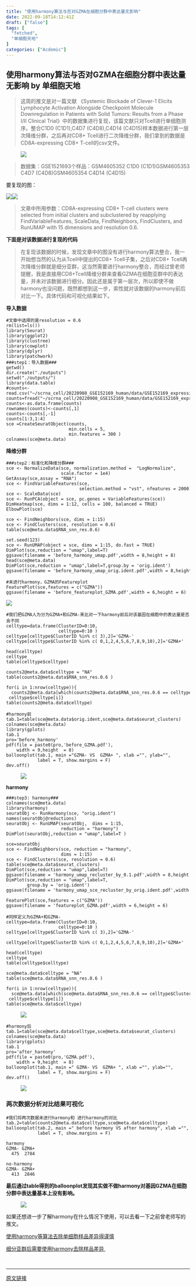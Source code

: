 ```yaml
---
title: "使用harmony算法与否对GZMA在细胞分群中表达量无影响"
date: 2022-09-18T14:12:41Z
draft: ["false"]
tags: [
  "fetched",
  "单细胞天地"
]
categories: ["Acdemic"]
---
```

使用harmony算法与否对GZMA在细胞分群中表达量无影响 by 单细胞天地
------
<div><section data-tool="mdnice编辑器" data-website="https://www.mdnice.com"><blockquote data-tool="mdnice编辑器"><p>这周的推文是对一篇文献 《Systemic Blockade of Clever-1 Elicits Lymphocyte Activation Alongside Checkpoint Molecule Downregulation in Patients with Solid Tumors: Results from a Phase I/II Clinical Trial》中的数据集进行复现，该篇文献只对Tcell进行单细胞测序。整合C1D0 (C1D1),C4D7 (C4D8),C4D14 (C4D15)样本数据进行第一层次降维分群，之后再对CD8+ Tcell进行二次降维分群，我们拿到的数据是 CD8A-expressing CD8+ T-cell的csv文件。</p></blockquote><figure data-tool="mdnice编辑器"><img data-ratio="0.11243386243386243" data-src="https://mmbiz.qpic.cn/mmbiz_png/iaRJcrq2Los9THgkxCede3hD8Qt22rF3Pp94tAI4lQ5eg59D4m0jIiaF8DrFdEhW63MwJekr9UE9dUjfUZ1hVUIA/640?wx_fmt=png" data-type="png" data-w="756" src="https://mmbiz.qpic.cn/mmbiz_png/iaRJcrq2Los9THgkxCede3hD8Qt22rF3Pp94tAI4lQ5eg59D4m0jIiaF8DrFdEhW63MwJekr9UE9dUjfUZ1hVUIA/640?wx_fmt=png"></figure><blockquote data-tool="mdnice编辑器"><p>数据集：GSE1521693个样品：GSM4605352 C1D0 (C1D1)GSM4605353 C4D7 (C4D8)GSM4605354 C4D14 (C4D15)</p></blockquote><p data-tool="mdnice编辑器">要复现的图：</p><p data-tool="mdnice编辑器"><img data-ratio="0.7412280701754386" data-src="https://mmbiz.qpic.cn/mmbiz_png/iaRJcrq2Los9THgkxCede3hD8Qt22rF3PL45W2uTfC6uoHx7rDrXUhFQSdGa6zuKGvRrgYcSGxZd2ImrpDo6S1Q/640?wx_fmt=png" data-type="png" data-w="228" src="https://mmbiz.qpic.cn/mmbiz_png/iaRJcrq2Los9THgkxCede3hD8Qt22rF3PL45W2uTfC6uoHx7rDrXUhFQSdGa6zuKGvRrgYcSGxZd2ImrpDo6S1Q/640?wx_fmt=png"><img data-ratio="0.7142857142857143" data-src="https://mmbiz.qpic.cn/mmbiz_png/iaRJcrq2Los9THgkxCede3hD8Qt22rF3PHgmVfY5rad1YcQnreUr8RRyjoAvibzkgu5Eg6qhWcKhfRRT9FRf2vDw/640?wx_fmt=png" data-type="png" data-w="210" src="https://mmbiz.qpic.cn/mmbiz_png/iaRJcrq2Los9THgkxCede3hD8Qt22rF3PHgmVfY5rad1YcQnreUr8RRyjoAvibzkgu5Eg6qhWcKhfRRT9FRf2vDw/640?wx_fmt=png"></p><blockquote data-tool="mdnice编辑器"><p>文章中所用参数：CD8A-expressing CD8+ T-cell clusters were selected from initial clusters and subclustered by reapplying FindVariableFeatures, ScaleData, FindNeighbors, FindClusters, and RunUMAP with 15 dimensions and resolution 0.6.</p></blockquote><p data-tool="mdnice编辑器"><strong>下面是对该数据进行复现的代码</strong></p><blockquote data-tool="mdnice编辑器"><p>在复现该数据的时候，发现文章中的图没有进行harmony算法整合，我一开始想当然的认为从Tcell中提出的CD8+ Tcell子集，之后对CD8+ Tcell再次降维分群就是细分亚群，这当然需要进行harmony整合，而经过曾老师提醒，我是直接用CD8+Tcell降维分群来查看GZMA在细胞亚群中的表达量，并未对该数据进行细分。因此还是属于第一层次，所以即使不做harmony也没问题，既然都想到这一步，索性就对该数据的harmony前后对比一下。具体代码和可视化结果如下。</p></blockquote><p data-tool="mdnice编辑器"><strong>导入数据</strong></p><pre data-tool="mdnice编辑器"><span></span><code><span>#文章中选择的是resolution = 0.6</span><br>rm(list=ls())<br><span>library</span>(Seurat)<br><span>library</span>(ggplot2)<br><span>library</span>(clustree)<br><span>library</span>(cowplot)<br><span>library</span>(dplyr)<br><span>library</span>(patchwork)<br><span>###step1：导入数据###</span><br>getwd()<br>dir.create(<span>"./outputs"</span>)<br>setwd(<span>"./outputs/"</span>)<br><span>library</span>(data.table)<br><span>#counts&lt;-read.csv("~/scrna_cell/20220908_GSE152169_human/data/GSE152169_expression_matrix_normalized_cd8.csv",row.names = 1)</span><br>counts=fread(<span>"~/scrna_cell/20220908_GSE152169_human/data/GSE152169_expression_matrix_normalized_cd8.csv.gz"</span>)<br>counts&lt;-as.data.frame(counts)<br>rownames(counts)&lt;-counts[,<span>1</span>] <br>counts&lt;-counts[,-<span>1</span>]<br>counts[<span>1</span>:<span>3</span>,<span>1</span>:<span>4</span>]<br>sce =CreateSeuratObject(counts,<br>                        min.cells = <span>5</span>,<br>                        min.features = <span>300</span> )<br>colnames(sce@meta.data)<br></code></pre><p data-tool="mdnice编辑器"><strong>降维分群</strong></p><pre data-tool="mdnice编辑器"><span></span><code><span>###step2：标准化和降维分群###</span><br>sce &lt;- NormalizeData(sce, normalization.method =  <span>"LogNormalize"</span>,  <br>                     scale.factor = <span>1e4</span>)<br>GetAssay(sce,assay = <span>"RNA"</span>)<br>sce &lt;- FindVariableFeatures(sce, <br>                            selection.method = <span>"vst"</span>, nfeatures = <span>2000</span>)  <br>sce &lt;- ScaleData(sce) <br>sce &lt;- RunPCA(object = sce, pc.genes = VariableFeatures(sce)) <br>DimHeatmap(sce, dims = <span>1</span>:<span>12</span>, cells = <span>100</span>, balanced = <span>TRUE</span>)<br>ElbowPlot(sce) <br><br>sce &lt;- FindNeighbors(sce, dims = <span>1</span>:<span>15</span>)<br>sce &lt;- FindClusters(sce, resolution = <span>0.6</span>)<br>table(sce@meta.data$RNA_snn_res.0.6)  <br><br>set.seed(<span>123</span>)<br>sce &lt;- RunUMAP(object = sce, dims = <span>1</span>:<span>15</span>, do.fast = <span>TRUE</span>)<br>DimPlot(sce,reduction = <span>"umap"</span>,label=<span>T</span>) <br>ggsave(filename = <span>'before_harmony_umap.pdf'</span>,width = <span>8</span>,height = <span>8</span>) <br>head(sce@meta.data)<br>DimPlot(sce,reduction = <span>"umap"</span>,label=<span>T</span>,group.by = <span>'orig.ident'</span>) <br>ggsave(filename = <span>'before_harmony_umap_orig.ident.pdf'</span>,width = <span>8</span>,height = <span>8</span>) <br><br><span>#未进行harmony，GZMA的Featureplot</span><br>FeaturePlot(sce,features = c(<span>"GZMA"</span>))<br>ggsave(filename = <span>'before_featureplot_GZMA.pdf'</span>,width = <span>6</span>,height = <span>6</span>)<br></code></pre><img data-ratio="0.46217494089834515" data-src="https://mmbiz.qpic.cn/mmbiz_png/iaRJcrq2Los9THgkxCede3hD8Qt22rF3PdPUa9mPiagoicPibv76lEBWKgXttFhkEHQmsV1m1qUGEicps4Us2bgjqng/640?wx_fmt=png" data-type="png" data-w="846" src="https://mmbiz.qpic.cn/mmbiz_png/iaRJcrq2Los9THgkxCede3hD8Qt22rF3PdPUa9mPiagoicPibv76lEBWKgXttFhkEHQmsV1m1qUGEicps4Us2bgjqng/640?wx_fmt=png"><pre data-tool="mdnice编辑器"><span></span><code><span>#我们把GZMA人为分为GZMA+和GZMA-来比对一下harmony前后对该基因在细胞中的表达量是否会不同</span><br>celltype=data.frame(ClusterID=<span>0</span>:<span>10</span>,<br>                    celltype=<span>0</span>:<span>10</span> )   <br>celltype[celltype$ClusterID %<span>in</span>% c( <span>3</span>),<span>2</span>]=<span>'GZMA-'</span> <br>celltype[celltype$ClusterID %<span>in</span>% c( <span>0</span>,<span>1</span>,<span>2</span>,<span>4</span>,<span>5</span>,<span>6</span>,<span>7</span>,<span>8</span>,<span>9</span>,<span>10</span>),<span>2</span>]=<span>'GZMA+'</span>  <br><br>head(celltype)<br>celltype <br>table(celltype$celltype)<br><br>counts2@meta.data$celltype = <span>"NA"</span><br>table(counts2@meta.data$RNA_snn_res.0.6 )<br><br><span>for</span>(i <span>in</span> <span>1</span>:nrow(celltype)){<br>  counts2@meta.data[which(counts2@meta.data$RNA_snn_res.0.6 == celltype$ClusterID[i]),<span>'celltype'</span>] &lt;- celltype$celltype[i]}<br>table(counts2@meta.data$celltype)<br><br><span>#harmony前</span><br>tab.1=table(sce@meta.data$orig.ident,sce@meta.data$seurat_clusters)<br>colnames(sce@meta.data)   <br><span>library</span>(gplots)<br>tab.1 <br>pro=<span>'before_harmony'</span><br>pdf(file = paste0(pro,<span>'before_GZMA.pdf'</span>),<br>    width = <span>9</span>,height  = <span>8</span>)<br>balloonplot(tab.1, main =<span>"GZMA- VS  GZMA+ "</span>, xlab =<span>""</span>, ylab=<span>""</span>,<br>            label = <span>T</span>, show.margins = <span>F</span>)<br>dev.off() <br></code></pre><figure data-tool="mdnice编辑器"><img data-ratio="0.9043715846994536" data-src="https://mmbiz.qpic.cn/mmbiz_png/iaRJcrq2Los9THgkxCede3hD8Qt22rF3PiaK6sNlGUibpIG4RE34c1Dpujde0oFnzuaYeib1BG2sWAxv7lSMJ1eozw/640?wx_fmt=png" data-type="png" data-w="366" src="https://mmbiz.qpic.cn/mmbiz_png/iaRJcrq2Los9THgkxCede3hD8Qt22rF3PiaK6sNlGUibpIG4RE34c1Dpujde0oFnzuaYeib1BG2sWAxv7lSMJ1eozw/640?wx_fmt=png"></figure><p data-tool="mdnice编辑器"><strong>harmony</strong></p><pre data-tool="mdnice编辑器"><span></span><code><span>###step3: harmony###</span><br>colnames(sce@meta.data)  <br><span>library</span>(harmony)<br>seuratObj &lt;- RunHarmony(sce, <span>"orig.ident"</span>)<br>names(seuratObj@reductions)<br>seuratObj &lt;- RunUMAP(seuratObj,  dims = <span>1</span>:<span>15</span>, <br>                     reduction = <span>"harmony"</span>)<br>DimPlot(seuratObj,reduction = <span>"umap"</span>,label=<span>T</span> )  <br><br>sce=seuratObj<br>sce &lt;- FindNeighbors(sce, reduction = <span>"harmony"</span>,<br>                     dims = <span>1</span>:<span>15</span>)<br>sce &lt;- FindClusters(sce, resolution = <span>0.6</span>)<br>table(sce@meta.data$seurat_clusters)<br>DimPlot(sce,reduction = <span>"umap"</span>,label=<span>T</span>) <br>ggsave(filename = <span>'harmony_umap_recluster_by_0.1.pdf'</span>,width = <span>8</span>,height = <span>8</span>) <br>DimPlot(sce,reduction = <span>"umap"</span>,label=<span>T</span>,<br>        group.by = <span>'orig.ident'</span>) <br>ggsave(filename = <span>'harmony_umap_sce_recluster_by_orig.ident.pdf'</span>,width = <span>8</span>,height = <span>8</span>)<br><br>FeaturePlot(sce,features = c(<span>"GZMA"</span>))<br>ggsave(filename = <span>'featureplot_GZMA.pdf'</span>,width = <span>6</span>,height = <span>6</span>)<br><br><span>#同样定义为GZMA+和GZMA-</span><br>celltype=data.frame(ClusterID=<span>0</span>:<span>10</span>,<br>                    celltype=<span>0</span>:<span>10</span> )   <br>celltype[celltype$ClusterID %<span>in</span>% c( <span>3</span>),<span>2</span>]=<span>'GZMA-'</span> <br><br>celltype[celltype$ClusterID %<span>in</span>% c( <span>0</span>,<span>1</span>,<span>2</span>,<span>4</span>,<span>5</span>,<span>6</span>,<span>7</span>,<span>8</span>,<span>9</span>,<span>10</span>),<span>2</span>]=<span>'GZMA+'</span>  <br><br>head(celltype)<br>celltype <br>table(celltype$celltype)<br><br>sce@meta.data$celltype = <span>"NA"</span><br>table(sce@meta.data$RNA_snn_res.0.6 )<br><br><span>for</span>(i <span>in</span> <span>1</span>:nrow(celltype)){<br>  sce@meta.data[which(sce@meta.data$RNA_snn_res.0.6 == celltype$ClusterID[i]),<span>'celltype'</span>] &lt;- celltype$celltype[i]}<br>table(sce@meta.data$celltype)<br></code></pre><figure data-tool="mdnice编辑器"><img data-ratio="0.4648581997533909" data-src="https://mmbiz.qpic.cn/mmbiz_png/iaRJcrq2Los9THgkxCede3hD8Qt22rF3PWroqqRMvFRVbC0alSTrHNECicysp2iaX2qUv6xwAO7hPT0WdwNvVU98A/640?wx_fmt=png" data-type="png" data-w="811" src="https://mmbiz.qpic.cn/mmbiz_png/iaRJcrq2Los9THgkxCede3hD8Qt22rF3PWroqqRMvFRVbC0alSTrHNECicysp2iaX2qUv6xwAO7hPT0WdwNvVU98A/640?wx_fmt=png"></figure><pre data-tool="mdnice编辑器"><span></span><code><span>#harmony后</span><br>tab.1=table(sce@meta.data$celltype,sce@meta.data$seurat_clusters)<br>colnames(sce@meta.data)   <br><span>library</span>(gplots)<br>tab.1 <br>pro=<span>'after_harmony'</span><br>pdf(file = paste0(pro,<span>'GZMA.pdf'</span>),<br>    width = <span>9</span>,height  = <span>8</span>)<br>balloonplot(tab.1, main =<span>" GZMA- VS  GZMA+ "</span>, xlab =<span>""</span>, ylab=<span>""</span>,<br>            label = <span>T</span>, show.margins = <span>F</span>)<br>dev.off() <br></code></pre><figure data-tool="mdnice编辑器"><img data-ratio="0.9065155807365439" data-src="https://mmbiz.qpic.cn/mmbiz_png/iaRJcrq2Los9THgkxCede3hD8Qt22rF3PEaEJK8MCStjpJSgF7L9j2kI9Ipo9TicW5wZWCqUjNibcbiccSG9Giafkkg/640?wx_fmt=png" data-type="png" data-w="353" src="https://mmbiz.qpic.cn/mmbiz_png/iaRJcrq2Los9THgkxCede3hD8Qt22rF3PEaEJK8MCStjpJSgF7L9j2kI9Ipo9TicW5wZWCqUjNibcbiccSG9Giafkkg/640?wx_fmt=png"></figure><h3 data-tool="mdnice编辑器"><span></span><span>两次数据分析对比结果可视化</span><span></span></h3><pre data-tool="mdnice编辑器"><span></span><code><span>#我们将两次数据未进行harmony和 进行harmony的对比</span><br>tab.2=table(counts2@meta.data$celltype,sce@meta.data$celltype)<br>balloonplot(tab.2, main =<span>" before harmony VS after harmony"</span>, xlab =<span>""</span>, ylab=<span>""</span>,<br>            label = <span>T</span>, show.margins = <span>F</span>)<br><br>harmony<br>GZMA- GZMA+ <br>  <span>475</span>  <span>2784</span><br><br>no-harmony<br>GZMA- GZMA+ <br>  <span>413</span>  <span>2846</span><br></code></pre><p data-tool="mdnice编辑器"><strong>最后通过table得到的balloonplot发现其实做不做harmony对基因GZMA在细胞分群中表达量基本上没有影响。</strong></p><figure data-tool="mdnice编辑器"><img data-ratio="1.0893470790378006" data-src="https://mmbiz.qpic.cn/mmbiz_png/iaRJcrq2Los9THgkxCede3hD8Qt22rF3PFygOiaVUJREKrFdNQMm29SB4daqdk392Fv6Ol7NUDfqAsGCj7UVhnwA/640?wx_fmt=png" data-type="png" data-w="291" src="https://mmbiz.qpic.cn/mmbiz_png/iaRJcrq2Los9THgkxCede3hD8Qt22rF3PFygOiaVUJREKrFdNQMm29SB4daqdk392Fv6Ol7NUDfqAsGCj7UVhnwA/640?wx_fmt=png"></figure><p data-tool="mdnice编辑器">如果还想进一步了解harmony在什么情况下使用，可以去看一下之前曾老师写的推文。</p><p data-tool="mdnice编辑器"><a href="https://mp.weixin.qq.com/s?__biz=MzU1MjkyODQ0NA==&amp;mid=2247483802&amp;idx=7&amp;sn=5e7a7f96a7b13a6758af791206a2e576&amp;scene=21#wechat_redirect" data-linktype="2">使用harmony等算法去除单细胞样品差异得谨慎</a></p><p data-tool="mdnice编辑器"><a href="https://mp.weixin.qq.com/s?__biz=MzU1MjkyODQ0NA==&amp;mid=2247483802&amp;idx=8&amp;sn=7d29281dd08a771be38e98d9be39d9e7&amp;scene=21#wechat_redirect" data-linktype="2">细分亚群后需要使用harmony去除样品差异 </a></p></section><p><br></p></div>  
<hr>
<a href="https://mp.weixin.qq.com/s/3MrmpanYjM9__Dpm4BXprg",target="_blank" rel="noopener noreferrer">原文链接</a>
